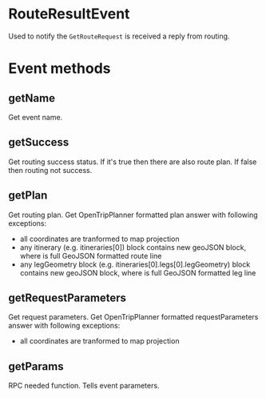 # RouteResultEvent

Used to notify the ``GetRouteRequest`` is received a reply from routing.

# Event methods

## getName

Get event name.

## getSuccess

Get routing success status. If it's true then there are also route plan. If false then routing not success.

## getPlan

Get routing plan. Get OpenTripPlanner formatted plan answer with following exceptions:
- all coordinates are tranformed to map projection
- any itinerary (e.g. itineraries[0]) block contains new geoJSON block, where is full GeoJSON formatted route line
- any legGeometry block (e.g. itineraries[0].legs[0].legGeometry) block contains new geoJSON block, where is full GeoJSON formatted leg line

## getRequestParameters

Get request parameters. Get OpenTripPlanner formatted requestParameters answer with following exceptions:
- all coordinates are tranformed to map projection

## getParams

RPC needed function. Tells event parameters.